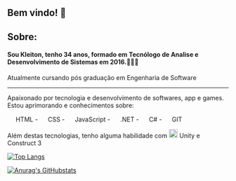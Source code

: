    <h2>Bem vindo! 👋</h2>

   <h2>Sobre:</h2>
   <h4>Sou Kleiton, tenho 34 anos, formado em Tecnólogo de Analise e Desenvolvimento de Sistemas em 2016.👨🏻‍🎓</h4>
   <p>Atualmente cursando pós graduação em Engenharia de Software</p>
   <hr>

   <p>Apaixonado por tecnologia e desenvolvimento de softwares, app e games. Estou aprimorando e conhecimentos sobre:
   </p>

   <p>
       <img src="https://camo.githubusercontent.com/da7acacadecf91d6dc02efcd2be086bb6d78ddff19a1b7a0ab2755a6fda8b1e9/68747470733a2f2f63646e2e6a7364656c6976722e6e65742f67682f64657669636f6e732f64657669636f6e2f69636f6e732f68746d6c352f68746d6c352d6f726967696e616c2e737667" height="15" width="15">
  HTML  - 
  <img src="https://camo.githubusercontent.com/2e496d4bfc6f753ddca87b521ce95c88219f77800212ffa6d4401ad368c82170/68747470733a2f2f63646e2e6a7364656c6976722e6e65742f67682f64657669636f6e732f64657669636f6e2f69636f6e732f637373332f637373332d6f726967696e616c2e737667" height="15" width="15">
  CSS - 
  <img      src="https://camo.githubusercontent.com/528e232c728b497080cbf31d2a7e797caa81e402ff81643f79b2c2c395a29f17/68747470733a2f2f63646e2e6a7364656c6976722e6e65742f67682f64657669636f6e732f64657669636f6e2f69636f6e732f6a6176617363726970742f6a6176617363726970742d706c61696e2e737667" height="15" width="15" alt="">
  JavaScript - 
  <img src="https://iconape.com/wp-content/png_logo_vector/microsoft-net-framework-logo.png" alt="" width="15" height="15">
  .NET - 
  <img src="https://raw.githubusercontent.com/learnbr/csharp/master/csharp-logo.png" alt="" height="15" width="15">
  C# - 
  <img src="https://git-scm.com/images/logos/logomark-orange@2x.png" height="15" width="15" alt=""> GIT
  </p>
   
   <p>
   Além destas tecnologias, tenho alguma habilidade com <img src="https://res.cloudinary.com/teepublic/image/private/s--9abNx4j_--/t_Resized%20Artwork/c_fit,g_north_west,h_954,w_954/co_000000,e_outline:48/co_000000,e_outline:inner_fill:48/co_ffffff,e_outline:48/co_ffffff,e_outline:inner_fill:48/co_bbbbbb,e_outline:3:1000/c_mpad,g_center,h_1260,w_1260/b_rgb:eeeeee/c_limit,f_auto,h_630,q_90,w_630/v1643546630/production/designs/27603047_0.jpg" height="20" width="20" alt=""> Unity e <img src="https://construct-static.com/images/v1016/r/global/construct-3-logo_v43.png" height="15" width="15" alt=""> Construct 3
   </p>


[![Top Langs](https://github-readme-stats.vercel.app/api/top-langs/?username=kleitonmq&layout=compact)](https://github.com/KleitonMQ?tab=repositories)

[![Anurag's GitHubstats](https://github-readme-stats.vercel.app/api?username=kleitonmq)](https://github.com/KleitonMQ?tab=repositories)



<!--
**KleitonMQ/KleitonMQ** is a ✨ _special_ ✨ repository because its `README.md` (this file) appears on your GitHub profile.

Here are some ideas to get you started:

- 🔭 I’m currently working on ...
- 🌱 I’m currently learning ...
- 👯 I’m looking to collaborate on ...
- 🤔 I’m looking for help with ...
- 💬 Ask me about ...
- 📫 How to reach me: ...
- 😄 Pronouns: ...
- ⚡ Fun fact: ...
-->
